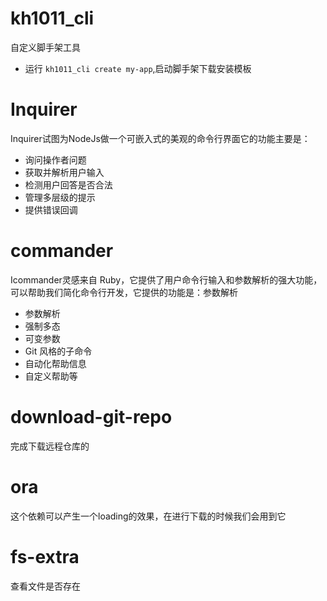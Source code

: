 # kh1011_cli
自定义脚手架工具

- 运行 `kh1011_cli create my-app`,启动脚手架下载安装模板

# Inquirer

Inquirer试图为NodeJs做一个可嵌入式的美观的命令行界面它的功能主要是：
- 询问操作者问题
- 获取并解析用户输入
- 检测用户回答是否合法
- 管理多层级的提示
- 提供错误回调


# commander

Icommander灵感来自 Ruby，它提供了用户命令行输入和参数解析的强大功能，可以帮助我们简化命令行开发，它提供的功能是：参数解析
- 参数解析
- 强制多态
- 可变参数
- Git 风格的子命令
- 自动化帮助信息
- 自定义帮助等

# download-git-repo
完成下载远程仓库的

# ora
这个依赖可以产生一个loading的效果，在进行下载的时候我们会用到它

# fs-extra
查看文件是否存在
